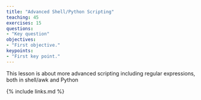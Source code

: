 ```yaml
---
title: "Advanced Shell/Python Scripting"
teaching: 45
exercises: 15
questions:
- "Key question"
objectives:
- "First objective."
keypoints:
- "First key point."
---
```


This lesson is about more advanced scripting including regular expressions, both in shell/awk and Python

{% include links.md %}
